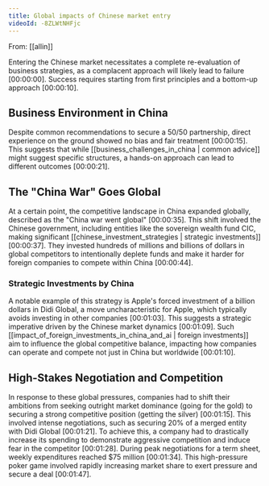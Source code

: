 ```yaml
---
title: Global impacts of Chinese market entry
videoId: -8ZLWtNHFjc
---
```


From: [[allin]] <br/> 

Entering the Chinese market necessitates a complete re-evaluation of business strategies, as a complacent approach will likely lead to failure <a class="yt-timestamp" data-t="00:00:00">[00:00:00]</a>. Success requires starting from first principles and a bottom-up approach <a class="yt-timestamp" data-t="00:00:10">[00:00:10]</a>.

## Business Environment in China
Despite common recommendations to secure a 50/50 partnership, direct experience on the ground showed no bias and fair treatment <a class="yt-timestamp" data-t="00:00:15">[00:00:15]</a>. This suggests that while [[business_challenges_in_china | common advice]] might suggest specific structures, a hands-on approach can lead to different outcomes <a class="yt-timestamp" data-t="00:00:21">[00:00:21]</a>.

## The "China War" Goes Global
At a certain point, the competitive landscape in China expanded globally, described as the "China war went global" <a class="yt-timestamp" data-t="00:00:35">[00:00:35]</a>. This shift involved the Chinese government, including entities like the sovereign wealth fund CIC, making significant [[chinese_investment_strategies | strategic investments]] <a class="yt-timestamp" data-t="00:00:37">[00:00:37]</a>. They invested hundreds of millions and billions of dollars in global competitors to intentionally deplete funds and make it harder for foreign companies to compete within China <a class="yt-timestamp" data-t="00:00:44">[00:00:44]</a>.

### Strategic Investments by China
A notable example of this strategy is Apple's forced investment of a billion dollars in Didi Global, a move uncharacteristic for Apple, which typically avoids investing in other companies <a class="yt-timestamp" data-t="00:01:03">[00:01:03]</a>. This suggests a strategic imperative driven by the Chinese market dynamics <a class="yt-timestamp" data-t="00:01:09">[00:01:09]</a>. Such [[impact_of_foreign_investments_in_china_and_ai | foreign investments]] aim to influence the global competitive balance, impacting how companies can operate and compete not just in China but worldwide <a class="yt-timestamp" data-t="00:01:10">[00:01:10]</a>.

## High-Stakes Negotiation and Competition
In response to these global pressures, companies had to shift their ambitions from seeking outright market dominance (going for the gold) to securing a strong competitive position (getting the silver) <a class="yt-timestamp" data-t="00:01:15">[00:01:15]</a>. This involved intense negotiations, such as securing 20% of a merged entity with Didi Global <a class="yt-timestamp" data-t="00:01:21">[00:01:21]</a>. To achieve this, a company had to drastically increase its spending to demonstrate aggressive competition and induce fear in the competitor <a class="yt-timestamp" data-t="00:01:28">[00:01:28]</a>. During peak negotiations for a term sheet, weekly expenditures reached $75 million <a class="yt-timestamp" data-t="00:01:34">[00:01:34]</a>. This high-pressure poker game involved rapidly increasing market share to exert pressure and secure a deal <a class="yt-timestamp" data-t="00:01:47">[00:01:47]</a>.